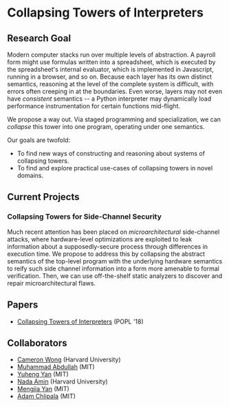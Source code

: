 # Collapsing Towers of Interpreters

## Research Goal

Modern computer stacks run over multiple levels of abstraction. A payroll form
might use formulas written into a spreadsheet, which is executed by the
spreadsheet's internal evaluator, which is implemented in Javascript, running
in a browser, and so on. Because each layer has its own distinct semantics,
reasoning at the level of the complete system is difficult, with errors often
creeping in at the boundaries. Even worse, layers may not even have *consistent*
semantics -- a Python interpreter may dynamically load performance instrumentation
for certain functions mid-flight.

We propose a way out. Via staged programming and specialization, we can
*collapse* this tower into one program, operating under one semantics. 

Our goals are twofold:

- To find new ways of constructing and reasoning about systems of collapsing towers.
- To find and explore practical use-cases of collapsing towers in novel domains.

## Current Projects

### Collapsing Towers for Side-Channel Security

Much recent attention has been placed on *microarchitectural* side-channel
attacks, where hardware-level optimizations are exploited to leak information
about a supposedly-secure process through differences in execution time. We
propose to address this by collapsing the abstract semantics of the top-level
program with the underlying hardware semantics to reify such side channel
information into a form more amenable to formal verification. Then, we can use
off-the-shelf static analyzers to discover and repair microarchitectural flaws.

## Papers

- [Collapsing Towers of Interpreters](https://dl.acm.org/doi/10.1145/3158140) (POPL '18)

## Collaborators

- [Cameron Wong](https://camdar.io/) (Harvard University)
- [Muhammad Abdullah](https://itsabdullah.dev) (MIT)
- [Yuheng Yan](https://people.csail.mit.edu/yuhengy/) (MIT)
- [Nada Amin](https://namin.seas.harvard.edu/about) (Harvard University)
- [Mengjia Yan](https://people.csail.mit.edu/mengjia/) (MIT)
- [Adam Chlipala](http://adam.chlipala.net) (MIT)

<!--  LocalWords:  Nada Amin Cameron Wong Scala Lightweight Modular Staging LMS
 -->
